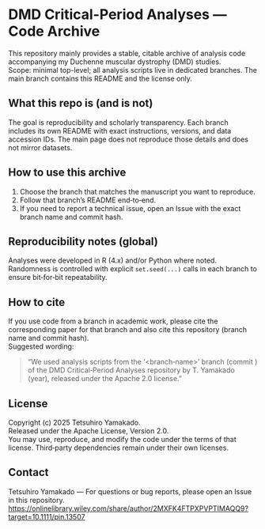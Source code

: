 # DMD Critical-Period Analyses — Code Archive
This repository mainly provides a stable, citable archive of analysis code accompanying my Duchenne muscular dystrophy (DMD) studies.  
Scope: minimal top-level; all analysis scripts live in dedicated branches. The main branch contains this README and the license only.

## What this repo is (and is not)
The goal is reproducibility and scholarly transparency. Each branch includes its own README with exact instructions, versions, and data accession IDs. The main page does not reproduce those details and does not mirror datasets.

## How to use this archive
1) Choose the branch that matches the manuscript you want to reproduce.  
2) Follow that branch’s README end‑to‑end.  
3) If you need to report a technical issue, open an Issue with the exact branch name and commit hash.

## Reproducibility notes (global)
Analyses were developed in R (4.x) and/or Python where noted.  
Randomness is controlled with explicit `set.seed(...)` calls in each branch to ensure bit‑for‑bit repeatability.

## How to cite
If you use code from a branch in academic work, please cite the corresponding paper for that branch and also cite this repository (branch name and commit hash).  
Suggested wording:  
> “We used analysis scripts from the ‘<branch‑name>’ branch (commit <hash>) of the DMD Critical‑Period Analyses repository by T. Yamakado (year), released under the Apache 2.0 license.”

## License
Copyright (c) 2025 Tetsuhiro Yamakado.  
Released under the Apache License, Version 2.0.  
You may use, reproduce, and modify the code under the terms of that license. Third‑party dependencies remain under their own licenses.

## Contact
Tetsuhiro Yamakado — For questions or bug reports, please open an Issue in this repository.
https://onlinelibrary.wiley.com/share/author/2MXFK4FTPXPVPTIMAQQ9?target=10.1111/pin.13507

